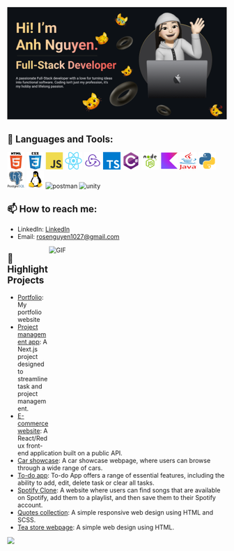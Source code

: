 <img width="1834" alt="AnhNguyenIntro" src="images/intro.png">

<h2>🔧 Languages and Tools:</h2>
<p>
 <img src="https://raw.githubusercontent.com/devicons/devicon/master/icons/html5/html5-original-wordmark.svg" alt="html5" width="40" height="40"/> 
  <img src="https://raw.githubusercontent.com/devicons/devicon/master/icons/css3/css3-original-wordmark.svg" alt="css3" width="40" height="40"/> 
  <img src="https://raw.githubusercontent.com/devicons/devicon/master/icons/javascript/javascript-original.svg" alt="javascript" width="40" height="40"/> 
  <img src="images/react.png" alt="react" width="40" height="40"/>
  <img src="images/redux.png" alt="redux" width="40" height="40"/>
  <img src="images/typescript.png" alt="typescript" width="40" height="40"/>
  <img src="https://raw.githubusercontent.com/devicons/devicon/master/icons/csharp/csharp-original.svg" alt="csharp" width="40" height="40"/>
  <img src="images/nodejs.png" alt="nodejs" width="40" height="40"/> 
  <img src="images/kotlin.png" alt="kotlin" width="40" height="40"/> 
  <img src="images/java.svg" alt="java" width="40" height="40"/>
  <img src="images/python.png" alt="python" width="40" height="40"/>
  <img src="https://raw.githubusercontent.com/devicons/devicon/master/icons/postgresql/postgresql-original-wordmark.svg" alt="postgresql" width="40" height="40"/>
  <img src="https://raw.githubusercontent.com/devicons/devicon/master/icons/linux/linux-original.svg" alt="linux" width="40" height="40"/>
  <img src="https://www.vectorlogo.zone/logos/getpostman/getpostman-icon.svg" alt="postman" width="40" height="40"/>
  <img src="https://www.vectorlogo.zone/logos/unity3d/unity3d-icon.svg" alt="unity" width="40" height="40"/>
</p>

## 📫 How to reach me:
- LinkedIn: [LinkedIn](https://www.linkedin.com/in/quynhanhnguyenho/)
- Email: rosenguyen1027@gmail.com
  
<img align="right" alt="GIF" src="https://media.tenor.com/IF2JdxzmyN4AAAAi/coding-girl.gif" width="408" height="450" />

## 📁Highlight Projects
- [Portfolio](https://anhnguyenportfolio.netlify.app/): My portfolio website
- [Project management app](https://github.com/qinahros27/project-management-app): A Next.js project designed to streamline task and project management. 
- [E-commerce website](https://anhqsahara.netlify.app/): A React/Redux front-end application built on a public API.
- [Car showcase](https://car-showcase-eight-lake.vercel.app/): A car showcase webpage, where users can browse through a wide range of cars.
- [To-do app](https://qntodoapp.netlify.app/): To-do App offers a range of essential features, including the ability to add, edit, delete task or clear all tasks.
- [Spotify Clone](https://github.com/qinahros27/spotify-clone): A website where users can find songs that are available on Spotify, add them to a playlist, and then save them to their Spotify account.
- [Quotes collection](https://quotescollection.netlify.app/): A simple responsive web design using HTML and SCSS.
- [Tea store webpage](https://phenomenal-empanada-a4a809.netlify.app/): A simple web design using HTML.



<img height="180em" src="https://github-readme-stats.vercel.app/api/top-langs/?username=qinahros27&exclude_repo=KNN-Image-Classification&show_icons=true&hide_border=true&layout=compact&langs_count=8"/>
